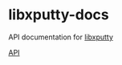 # libxputty-docs

API documentation for [libxputty](https://github.com/brummer10/libxputty)

[API](https://brummer10.github.io/libxputty-docs/docs/html/files.html)
